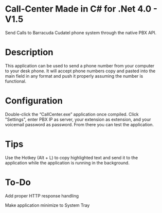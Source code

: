 # Call-Center Made in C# for .Net 4.0  -  V1.5
Send Calls to Barracuda Cudatel phone system through the native PBX API.

# Description
This application can be used to send a phone number from your computer to your desk phone. It will accept phone numbers copy and pasted into the main field in any format and push it properly assuming the number is functional.

# Configuration
Double-click the “CallCenter.exe” application once compiled. Click "Settings", enter PBX IP as server, your extension as extension, and your voicemail password as password. From there you can test the application.

# Tips
Use the Hotkey (Alt + L) to copy highlighted text and send it to the application while the application is running in the background.

# To-Do
Add proper HTTP response handling

Make application minimize to System Tray
